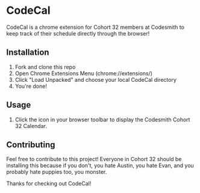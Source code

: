 # CodeCal

CodeCal is a chrome extension for Cohort 32 members at Codesmith to keep track of their schedule directly through the browser!

## Installation

1. Fork and clone this repo
2. Open Chrome Extensions Menu (chrome://extensions/)
3. Click "Load Unpacked" and choose your local CodeCal directory
4. You're done!

## Usage

1. Click the icon in your browser toolbar to display the Codesmith Cohort 32 Calendar.

## Contributing
Feel free to contribute to this project! Everyone in Cohort 32 should be installing this because if you don't, you hate Austin, you hate Evan, and you probably hate puppies too, you monster.

Thanks for checking out CodeCal!
